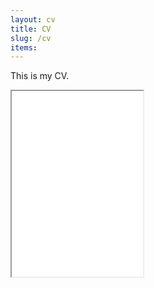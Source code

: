```yaml
---
layout: cv
title: CV
slug: /cv
items:
---
```


This is my CV.

<iframe src="{{ "/assets/cv/李玉迪_CV.pdf" | absolute_url }}" width="210" height="297"></iframe>
<br />
<br />
